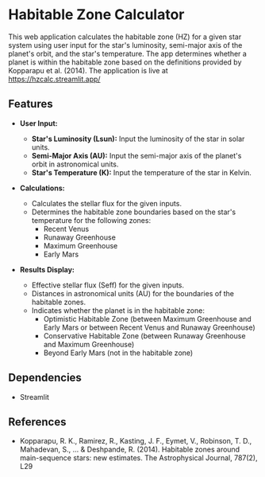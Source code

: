 # Habitable Zone Calculator

This web application calculates the habitable zone (HZ) for a given star system using user input for the star's luminosity, semi-major axis of the planet's orbit, and the star's temperature. The app determines whether a planet is within the habitable zone based on the definitions provided by Kopparapu et al. (2014). The application is live at https://hzcalc.streamlit.app/

## Features

- **User Input:**
  - **Star's Luminosity (Lsun):** Input the luminosity of the star in solar units.
  - **Semi-Major Axis (AU):** Input the semi-major axis of the planet's orbit in astronomical units.
  - **Star's Temperature (K):** Input the temperature of the star in Kelvin.

- **Calculations:**
  - Calculates the stellar flux for the given inputs.
  - Determines the habitable zone boundaries based on the star's temperature for the following zones:
    - Recent Venus
    - Runaway Greenhouse
    - Maximum Greenhouse
    - Early Mars

- **Results Display:**
  - Effective stellar flux (Seff) for the given inputs.
  - Distances in astronomical units (AU) for the boundaries of the habitable zones.
  - Indicates whether the planet is in the habitable zone:
    - Optimistic Habitable Zone (between Maximum Greenhouse and Early Mars or between Recent Venus and Runaway Greenhouse)
    - Conservative Habitable Zone (between Runaway Greenhouse and Maximum Greenhouse)
    - Beyond Early Mars (not in the habitable zone)

## Dependencies
* Streamlit

## References
* Kopparapu, R. K., Ramirez, R., Kasting, J. F., Eymet, V., Robinson, T. D., Mahadevan, S., ... & Deshpande, R. (2014). Habitable zones around main-sequence stars: new estimates. The Astrophysical Journal, 787(2), L29
  
